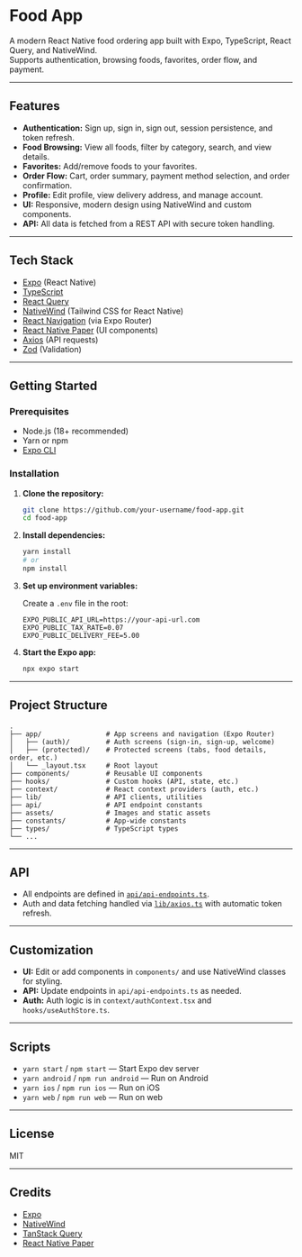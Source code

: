# Food App

A modern React Native food ordering app built with Expo, TypeScript, React Query, and NativeWind.  
Supports authentication, browsing foods, favorites, order flow, and payment.

---

## Features

- **Authentication:** Sign up, sign in, sign out, session persistence, and token refresh.
- **Food Browsing:** View all foods, filter by category, search, and view details.
- **Favorites:** Add/remove foods to your favorites.
- **Order Flow:** Cart, order summary, payment method selection, and order confirmation.
- **Profile:** Edit profile, view delivery address, and manage account.
- **UI:** Responsive, modern design using NativeWind and custom components.
- **API:** All data is fetched from a REST API with secure token handling.

---

## Tech Stack

- [Expo](https://expo.dev/) (React Native)
- [TypeScript](https://www.typescriptlang.org/)
- [React Query](https://tanstack.com/query/latest)
- [NativeWind](https://www.nativewind.dev/) (Tailwind CSS for React Native)
- [React Navigation](https://reactnavigation.org/) (via Expo Router)
- [React Native Paper](https://callstack.github.io/react-native-paper/) (UI components)
- [Axios](https://axios-http.com/) (API requests)
- [Zod](https://zod.dev/) (Validation)

---

## Getting Started

### Prerequisites

- Node.js (18+ recommended)
- Yarn or npm
- [Expo CLI](https://docs.expo.dev/get-started/installation/)

### Installation

1. **Clone the repository:**

   ```sh
   git clone https://github.com/your-username/food-app.git
   cd food-app
   ```

2. **Install dependencies:**

   ```sh
   yarn install
   # or
   npm install
   ```

3. **Set up environment variables:**

   Create a `.env` file in the root:

   ```
   EXPO_PUBLIC_API_URL=https://your-api-url.com
   EXPO_PUBLIC_TAX_RATE=0.07
   EXPO_PUBLIC_DELIVERY_FEE=5.00
   ```

4. **Start the Expo app:**
   ```sh
   npx expo start
   ```

---

## Project Structure

```
.
├── app/                # App screens and navigation (Expo Router)
│   ├── (auth)/         # Auth screens (sign-in, sign-up, welcome)
│   ├── (protected)/    # Protected screens (tabs, food details, order, etc.)
│   └── _layout.tsx     # Root layout
├── components/         # Reusable UI components
├── hooks/              # Custom hooks (API, state, etc.)
├── context/            # React context providers (auth, etc.)
├── lib/                # API clients, utilities
├── api/                # API endpoint constants
├── assets/             # Images and static assets
├── constants/          # App-wide constants
├── types/              # TypeScript types
└── ...
```

---

## API

- All endpoints are defined in [`api/api-endpoints.ts`](api/api-endpoints.ts).
- Auth and data fetching handled via [`lib/axios.ts`](lib/axios.ts) with automatic token refresh.

---

## Customization

- **UI:** Edit or add components in `components/` and use NativeWind classes for styling.
- **API:** Update endpoints in `api/api-endpoints.ts` as needed.
- **Auth:** Auth logic is in `context/authContext.tsx` and `hooks/useAuthStore.ts`.

---

## Scripts

- `yarn start` / `npm start` — Start Expo dev server
- `yarn android` / `npm run android` — Run on Android
- `yarn ios` / `npm run ios` — Run on iOS
- `yarn web` / `npm run web` — Run on web

---

## License

MIT

---

## Credits

- [Expo](https://expo.dev/)
- [NativeWind](https://www.nativewind.dev/)
- [TanStack Query](https://tanstack.com/query/latest)
- [React Native Paper](https://callstack.github.io/react-native-paper/)
